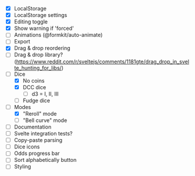 - [x] LocalStorage
- [x] LocalStorage settings
- [x] Editing toggle
- [x] Show warning if 'forced'
- [ ] Animations (@formkit/auto-animate)
- [ ] Export
- [x] Drag & drop reordering
- [ ] Drag & drop library? (https://www.reddit.com/r/sveltejs/comments/1181gte/drag_drop_in_svelte_hunting_for_libs/)
- [ ] Dice
  - [x] No coins
  - [x] DCC dice
    - [ ] d3 = I, II, III
  - [ ] Fudge dice
- [ ] Modes
  - [x] "Reroll" mode
  - [ ] "Bell curve" mode
- [ ] Documentation
- [ ] Svelte integration tests?
- [ ] Copy-paste parsing
- [ ] Dice icons
- [ ] Odds progress bar
- [ ] Sort alphabetically button
- [ ] Styling
